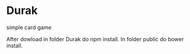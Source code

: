 # Durak
simple card game

After dowload in folder Durak do npm install. In folder public do bower install.

